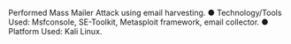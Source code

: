 Performed Mass Mailer Attack using email harvesting.
● Technology/Tools Used: Msfconsole, SE-Toolkit, Metasploit framework, email collector.
● Platform Used: Kali Linux.
